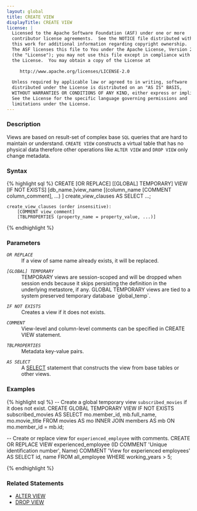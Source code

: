 ```yaml
---
layout: global
title: CREATE VIEW
displayTitle: CREATE VIEW 
license: |
  Licensed to the Apache Software Foundation (ASF) under one or more
  contributor license agreements.  See the NOTICE file distributed with
  this work for additional information regarding copyright ownership.
  The ASF licenses this file to You under the Apache License, Version 2.0
  (the "License"); you may not use this file except in compliance with
  the License.  You may obtain a copy of the License at
 
     http://www.apache.org/licenses/LICENSE-2.0
 
  Unless required by applicable law or agreed to in writing, software
  distributed under the License is distributed on an "AS IS" BASIS,
  WITHOUT WARRANTIES OR CONDITIONS OF ANY KIND, either express or implied.
  See the License for the specific language governing permissions and
  limitations under the License.
---
```


### Description
Views are based on result-set of complex base `SQL` queries that are hard to
maintain or understand. `CREATE VIEW` constructs a virtual table that has no
physical data therefore other operations like `ALTER VIEW` and `DROP VIEW` 
only change metadata. 

### Syntax
{% highlight sql %}
CREATE [OR REPLACE] [[GLOBAL] TEMPORARY] VIEW [IF NOT EXISTS] [db_name.]view_name
    [(column_name [COMMENT column_comment], ...) ]
    create_view_clauses
    AS SELECT ...;
    
    create_view_clauses (order insensitive):
        [COMMENT view_comment]
        [TBLPROPERTIES (property_name = property_value, ...)]
{% endhighlight %}

### Parameters
<dl>
  <dt><code><em>OR REPLACE</em></code></dt>
  <dd>If a view of same name already exists, it will be replaced.</dd>
</dl>
<dl>
  <dt><code><em>[GLOBAL] TEMPORARY</em></code></dt>
  <dd>TEMPORARY views are session-scoped and will be dropped when session ends 
      because it skips persisting the definition in the underlying metastore, if any.
      GLOBAL TEMPORARY views are tied to a system preserved temporary database `global_temp`.</dd>
</dl>
<dl>
  <dt><code><em>IF NOT EXISTS</em></code></dt>
  <dd>Creates a view if it does not exists.</dd>
</dl>
<dl>
  <dt><code><em>COMMENT</em></code></dt>
  <dd>View-level and column-level comments can be specified in CREATE VIEW statement.</dd>
</dl>
<dl>
  <dt><code><em>TBLPROPERTIES</em></code></dt>
  <dd>Metadata key-value pairs.</dd>
</dl>
<dl>
  <dt><code><em>AS SELECT</em></code></dt>
  <dd>A <a href="sql-ref-syntax-qry-select.md">SELECT</a> statement that constructs the view from base tables or other views.</dd>
</dl>

### Examples
{% highlight sql %}
-- Create a global temporary view `subscribed_movies` if it does not exist.
CREATE GLOBAL TEMPORARY VIEW IF NOT EXISTS subscribed_movies 
    AS SELECT mo.member_id, mb.full_name, mo.movie_title
        FROM movies AS mo INNER JOIN members AS mb 
        ON mo.member_id = mb.id;

-- Create or replace view for `experienced_employee` with comments.
CREATE OR REPLACE VIEW experienced_employee
    (ID COMMENT 'Unique identification number', Name) 
    COMMENT 'View for experienced employees'
    AS SELECT id, name FROM all_employee
        WHERE working_years > 5;

{% endhighlight %}

### Related Statements
- [ALTER VIEW](sql-ref-syntax-ddl-alter-view.md)
- [DROP VIEW](sql-ref-syntax-ddl-drop-view.md)